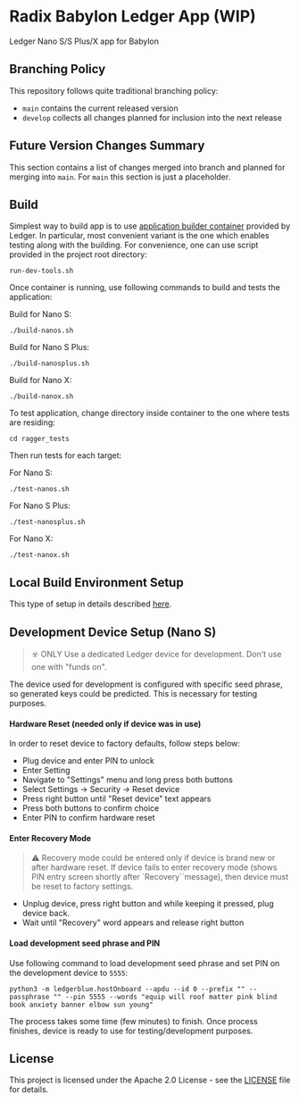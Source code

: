 # Radix Babylon Ledger App (WIP)

Ledger Nano S/S Plus/X app for Babylon

## Branching Policy
This repository follows quite traditional branching policy:
- `main` contains the current released version
- `develop` collects all changes planned for inclusion into the next release

## Future Version Changes Summary
This section contains a list of changes merged into branch and planned for merging into `main`. For `main` this section is just a placeholder.

## Build

Simplest way to build app is to use [application builder container](https://github.com/LedgerHQ/ledger-app-builder) provided by Ledger. 
In particular, most convenient variant is the one which enables testing along with the building.
For convenience, one can use script provided in the project root directory:

```shell
run-dev-tools.sh
```
Once container is running, use following commands to build and tests the application:

Build for Nano S:
```shell
./build-nanos.sh
```
Build for Nano S Plus:
```shell
./build-nanosplus.sh
```
Build for Nano X:
```shell
./build-nanox.sh
``` 

To test application, change directory inside container to the one where tests are residing:

```shell
cd ragger_tests
```

Then run tests for each target:

For Nano S:
```shell
./test-nanos.sh
```
For Nano S Plus:
```shell
./test-nanosplus.sh
```
For Nano X:
```shell
./test-nanox.sh
```

## Local Build Environment Setup

This type of setup in details described [here](https://github.com/LedgerHQ/app-boilerplate-rust).

## Development Device Setup (Nano S)

> ☣️ ONLY Use a dedicated Ledger device for development. Don't use one with "funds on".

The device used for development is configured with specific seed phrase, so generated keys could be predicted.
This is necessary for testing purposes.

#### Hardware Reset (needed only if device was in use)

In order to reset device to factory defaults, follow steps below:

- Plug device and enter PIN to unlock
- Enter Setting
- Navigate to "Settings" menu and long press both buttons
- Select Settings -> Security -> Reset device
- Press right button until "Reset device" text appears
- Press both buttons to confirm choice
- Enter PIN to confirm hardware reset

#### Enter Recovery Mode

> ⚠️ Recovery mode could be entered only if device is brand new or after hardware reset. If device fails to enter
> recovery mode (shows PIN entry screen shortly after `Recovery``message), then device must be reset to factory settings.️

- Unplug device, press right button and while keeping it pressed, plug device back.
- Wait until "Recovery" word appears and release right button

#### Load development seed phrase and PIN

Use following command to load development seed phrase and set PIN on the development device to `5555`:

```shell
python3 -m ledgerblue.hostOnboard --apdu --id 0 --prefix "" --passphrase "" --pin 5555 --words "equip will roof matter pink blind book anxiety banner elbow sun young"
```

The process takes some time (few minutes) to finish. Once process finishes, device is ready to use for testing/development purposes.

## License

This project is licensed under the Apache 2.0 License - see the [LICENSE](LICENSE) file for details.
